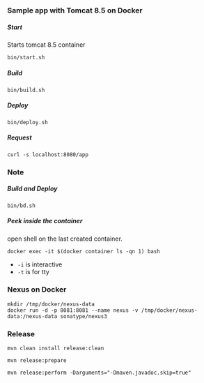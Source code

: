 ### Sample app with Tomcat 8.5 on Docker

##### Start
Starts tomcat 8.5 container
```sh
bin/start.sh
```

##### Build
```
bin/build.sh
```

##### Deploy
```
bin/deploy.sh

```
##### Request
```
curl -s localhost:8080/app
```

### Note
##### Build and Deploy
```
bin/bd.sh
```

##### Peek inside the container
open shell on the last created container.

```
docker exec -it $(docker container ls -qn 1) bash
```
* `-i` is interactive
* `-t` is for tty

### Nexus on Docker

    mkdir /tmp/docker/nexus-data
    docker run -d -p 8081:8081 --name nexus -v /tmp/docker/nexus-data:/nexus-data sonatype/nexus3

### Release

    mvn clean install release:clean

    mvn release:prepare

    mvn release:perform -Darguments="-Dmaven.javadoc.skip=true"
